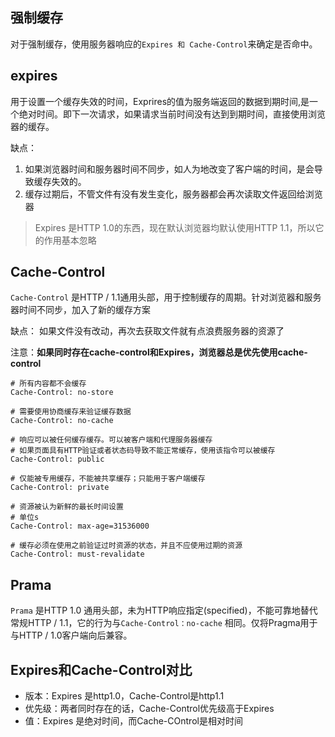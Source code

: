 ## 强制缓存
对于强制缓存，使用服务器响应的`Expires 和 Cache-Control`来确定是否命中。

## expires     
用于设置一个缓存失效的时间，Exprires的值为服务端返回的数据到期时间,是一个绝对时间。即下一次请求，如果请求当前时间没有达到到期时间，直接使用浏览器的缓存。

缺点：
1. 如果浏览器时间和服务器时间不同步，如人为地改变了客户端的时间，是会导致缓存失效的。
2. 缓存过期后，不管文件有没有发生变化，服务器都会再次读取文件返回给浏览器

> Expires 是HTTP 1.0的东西，现在默认浏览器均默认使用HTTP 1.1，所以它的作用基本忽略

## Cache-Control
`Cache-Control` 是HTTP / 1.1通用头部，用于控制缓存的周期。针对浏览器和服务器时间不同步，加入了新的缓存方案

缺点： 如果文件没有改动，再次去获取文件就有点浪费服务器的资源了

注意：**如果同时存在cache-control和Expires，浏览器总是优先使用cache-control**

```shell
# 所有内容都不会缓存
Cache-Control: no-store

# 需要使用协商缓存来验证缓存数据
Cache-Control: no-cache

# 响应可以被任何缓存缓存。可以被客户端和代理服务器缓存
# 如果页面具有HTTP验证或者状态码导致不能正常缓存，使用该指令可以被缓存
Cache-Control: public

# 仅能被专用缓存，不能被共享缓存；只能用于客户端缓存
Cache-Control: private

# 资源被认为新鲜的最长时间设置
# 单位s
Cache-Control: max-age=31536000

# 缓存必须在使用之前验证过时资源的状态，并且不应使用过期的资源
Cache-Control: must-revalidate
```

## Prama
`Prama` 是HTTP 1.0 通用头部，未为HTTP响应指定(specified)，不能可靠地替代常规HTTP / 1.1，它的行为与`Cache-Control：no-cache` 相同。仅将Pragma用于与HTTP / 1.0客户端向后兼容。

## Expires和Cache-Control对比
* 版本：Expires 是http1.0，Cache-Control是http1.1
* 优先级：两者同时存在的话，Cache-Control优先级高于Expires
* 值：Expires 是绝对时间，而Cache-COntrol是相对时间




